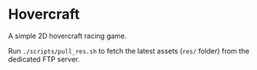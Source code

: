 # Hovercraft
A simple 2D hovercraft racing game.

Run `./scripts/pull_res.sh` to fetch the latest assets (`res/` folder) from the
dedicated FTP server.
